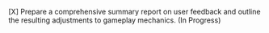 [X] Prepare a comprehensive summary report on user feedback and outline the resulting adjustments to gameplay mechanics. (In Progress)